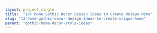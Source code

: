 ```yaml
---
layout: project_single
title:  "13+ Home Gothic Decor Design Ideas to Create Unique Home"
slug: "13-home-gothic-decor-design-ideas-to-create-unique-home"
parent: "gothic-home-decor-style-ideas"
---
```

 